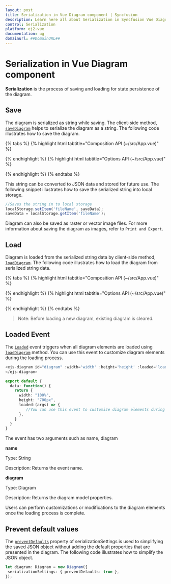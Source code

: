 ```yaml
---
layout: post
title: Serialization in Vue Diagram component | Syncfusion
description: Learn here all about Serialization in Syncfusion Vue Diagram component of Syncfusion Essential JS 2 and more.
control: Serialization 
platform: ej2-vue
documentation: ug
domainurl: ##DomainURL##
---
```


# Serialization in Vue Diagram component

**Serialization** is the process of saving and loading for state persistence of the diagram.

## Save

The diagram is serialized as string while saving. The client-side method, [`saveDiagram`](https://ej2.syncfusion.com/vue/documentation/api/diagram/#savediagram) helps to serialize the diagram as a string. The following code illustrates how to save the diagram.

{% tabs %}
{% highlight html tabtitle="Composition API (~/src/App.vue)" %}

<template>
  <div id="app">
    <ejs-diagram ref="diagramObject" id="diagram" :width='width' :height='height'></ejs-diagram>
  </div>
</template>
<script setup>
import { onMounted, ref } from "vue";
import { DiagramComponent as EjsDiagram } from "@syncfusion/ej2-vue-diagrams";

const diagramObject = ref(null);
const width = "100%";
const height = "350px";

onMounted(function () {
  let diagramInstance = diagramObject.value.ej2Instances;
  //returns serialized string of the Diagram
  let saveData = diagramInstance.saveDiagram();
});
</script>

{% endhighlight %}
{% highlight html tabtitle="Options API (~/src/App.vue)" %}

<template>
  <div id="app">
    <ejs-diagram ref="diagramObject" id="diagram" :width='width' :height='height'></ejs-diagram>
  </div>
</template>
<script>
import { DiagramComponent } from "@syncfusion/ej2-vue-diagrams";

export default {
  name: 'App',
  components: {
    'ej2-diagram': DiagramComponent
  },
  data() {
    return {
      width: "100%",
      height: "350px",
    }
  },
  mounted: function () {
    let diagramInstance = this.$refs.diagramObject.ej2Instances;
    //returns serialized string of the Diagram
    let saveData = diagramInstance.saveDiagram();
  }
}
</script>

{% endhighlight %}
{% endtabs %}

This string can be converted to JSON data and stored for future use. The following snippet illustrates how to save the serialized string into local storage.

```javascript
//Saves the string in to local storage
localStorage.setItem('fileName', saveData);
saveData = localStorage.getItem('fileName');

```

Diagram can also be saved as raster or vector image files. For more information about saving the diagram as images, refer to `Print and Export`.

## Load

Diagram is loaded from the serialized string data by client-side method, [`loadDiagram`](https://ej2.syncfusion.com/vue/documentation/api/diagram/#loaddiagram).
The following code illustrates how to load the diagram from serialized string data.

{% tabs %}
{% highlight html tabtitle="Composition API (~/src/App.vue)" %}

<template>
  <div id="app">
    <ejs-diagram ref="diagramObject" id="diagram" :width='width' :height='height'></ejs-diagram>
  </div>
</template>
<script>
import { DiagramComponent } from "@syncfusion/ej2-vue-diagrams";

export default {
  name: 'app',
  components: {
    'ej2-diagram': DiagramComponent
  },
  data() {
    return {
      width: "100%",
      height: "350px",
    }
  },
  mounted: function () {
    let diagram = this.$refs.diagramObject.ej2Instances;
    //Loads the Diagram from saved json data
    diagram.loadDiagram(saveData);
  }
}
</script>

{% endhighlight %}
{% highlight html tabtitle="Options API (~/src/App.vue)" %}

<template>
  <div id="app">
    <ejs-diagram ref="diagramObject" id="diagram" :width='width' :height='height'></ejs-diagram>
  </div>
</template>
<script setup>
import { onMounted, ref } from "vue";
import { DiagramComponent as EjsDiagram } from "@syncfusion/ej2-vue-diagrams";

const diagramObject = ref(null);
const width = "100%";
const height = "350px";

onMounted(function () {
  let diagram = diagramObject.value.ej2Instances;
  //Loads the Diagram from saved json data
  diagram.loadDiagram(saveData);
})
</script>

{% endhighlight %}
{% endtabs %}

>Note: Before loading a new diagram, existing diagram is cleared.

## Loaded Event

The [`Loaded`](https://ej2.syncfusion.com/vue/documentation/api/diagram/#loaded) event triggers when all diagram elements are loaded using [`loadDiagram`](https://ej2.syncfusion.com/vue/documentation/api/diagram/#loaddiagram) method. You can use this event to customize diagram elements during the loading process.

```ts
<ejs-diagram id="diagram" :width='width' :height='height' :loaded='loaded'>
</ejs-diagram>

export default {
  data: function() {
    return {
      width: "100%",
      height: "700px",
      loaded:(args) => {
         //You can use this event to customize diagram elements during the loading process
      },
    }
  }
}
```

The event has two arguments such as name, diagram

**name**

Type: String

Description: Returns the event name.

**diagram**

Type: Diagram

Description: Returns the diagram model properties.

Users can perform customizations or modifications to the diagram elements once the loading process is complete.

## Prevent default values

The [`preventDefaults`](https://ej2.syncfusion.com/vue/documentation/api/diagram/serializationSettingsModel) property of serializationSettings is used to simplifying the saved JSON object without adding the default properties that are presented in the diagram.
The following code illustrates how to simplify the JSON object.

```ts
let diagram: Diagram = new Diagram({
 serializationSettings: { preventDefaults: true },
});
```